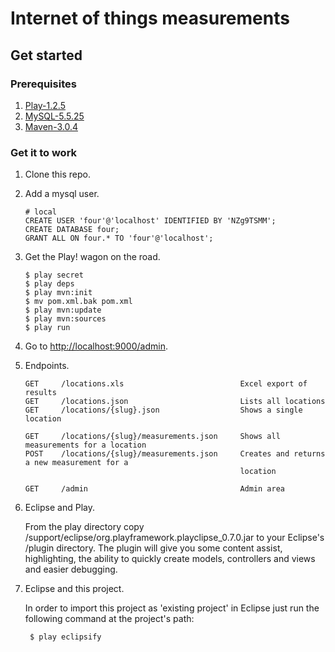 Internet of things measurements 
========

## Get started ##

### Prerequisites ###
1.	[Play-1.2.5](http://download.playframework.org/releases/play-1.2.5.zip)
2. 	[MySQL-5.5.25](http://dev.mysql.com/downloads/mysql/)
3. 	[Maven-3.0.4](http://maven.apache.org/download.html)

### Get it to work ###

1. 	Clone this repo.
2.	Add a mysql user.

		# local
		CREATE USER 'four'@'localhost' IDENTIFIED BY 'NZg9TSMM';
		CREATE DATABASE four;
		GRANT ALL ON four.* TO 'four'@'localhost';
		
	
3.	Get the Play! wagon on the road.

		$ play secret
		$ play deps
		$ play mvn:init
		$ mv pom.xml.bak pom.xml
		$ play mvn:update
		$ play mvn:sources
		$ play run
	
4.	Go to [http://localhost:9000/admin](http://localhost:9000/admin).

5.	Endpoints.

		GET		/locations.xls							Excel export of results
		GET		/locations.json							Lists all locations
		GET		/locations/{slug}.json					Shows a single location

		GET		/locations/{slug}/measurements.json		Shows all measurements for a location
		POST	/locations/{slug}/measurements.json		Creates and returns a new measurement for a 
														location

		GET		/admin									Admin area
		
6. Eclipse and Play.
	
	From the play directory copy /support/eclipse/org.playframework.playclipse_0.7.0.jar to your Eclipse's /plugin directory. The plugin will give you some content assist, highlighting, the ability to quickly create models, controllers and views and easier debugging.

7. Eclipse and this project.
	
	In order to import this project as 'existing project' in Eclipse just run the following command at the project's path:
	
		$ play eclipsify
		